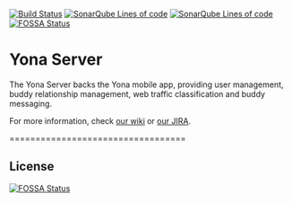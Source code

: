 [![Build Status](https://ci.dev.yona.nu/buildStatus/icon?job=server-pipeline/master)](https://ci.dev.yona.nu/job/server-pipeline/job/master/)
[![SonarQube Lines of code](https://sonar.dev.yona.nu/api/badges/measure?key=YonaServer&metric=ncloc)](https://sonar.dev.yona.nu/dashboard?id=YonaServer)
[![SonarQube Lines of code](https://sonar.dev.yona.nu/api/badges/measure?key=YonaServer&metric=sqale_debt_ratio)](https://sonar.dev.yona.nu/dashboard?id=YonaServer)
[![FOSSA Status](https://app.fossa.io/api/projects/git%2Bgithub.com%2Fyonadev%2Fyona-server.svg?type=shield)](https://app.fossa.io/projects/git%2Bgithub.com%2Fyonadev%2Fyona-server?ref=badge_shield)

Yona Server
==================================

The Yona Server backs the Yona mobile app, providing user management, buddy relationship management, web traffic classification and buddy messaging.

For more information, check [our wiki](https://wiki.yona.nu/display/DEV/Development) or [our JIRA](https://jira.yona.nu/secure/RapidBoard.jspa?rapidView=5).

==================================
## License
[![FOSSA Status](https://app.fossa.io/api/projects/git%2Bgithub.com%2Fyonadev%2Fyona-server.svg?type=large)](https://app.fossa.io/projects/git%2Bgithub.com%2Fyonadev%2Fyona-server?ref=badge_large)
